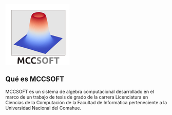 ![MCCSOFT](https://github.com/kroce/Tesis/blob/master/Tesis/static/imagenes/logomini.png)
## Qué es MCCSOFT

MCCSOFT es un sistema de algebra computacional desarrollado en el marco de un trabajo de tesis de grado de la carrera 
Licenciatura en Ciencias de la Computación de la Facultad de Informática perteneciente a la Universidad Nacional del Comahue.
